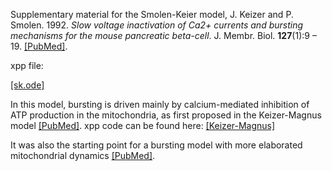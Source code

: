 
Supplementary material for the Smolen-Keier model, J. Keizer and P. Smolen. 1992. *Slow voltage inactivation of Ca2+ currents and bursting mechanisms for the mouse pancreatic beta-cell*. J. Membr. Biol. __127__(1):9 – 19. [[PubMed]](https://pubmed.ncbi.nlm.nih.gov/1328645/).

xpp file:

[[sk.ode]](sk.ode)

In this model, bursting is driven mainly by calcium-mediated inhibition of ATP production in the mitochondria, as first proposed in the Keizer-Magnus model  [[PubMed]](https://pubmed.ncbi.nlm.nih.gov/2673420/).  xpp code can be found here: [[Keizer-Magnus]](https://github.com/artielbm/artielbm.github.io/edit/master/Models/Smolen-Keizer/readme.md)

It was also the starting point for a bursting model with more elaborated mitochondrial dynamics [[PubMed]](https://pubmed.ncbi.nlm.nih.gov/9575814/).

